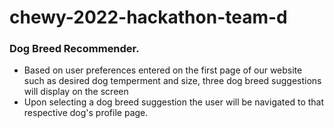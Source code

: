 # chewy-2022-hackathon-team-d

### Dog Breed Recommender.
* Based on user preferences entered on the first page of our website such as desired dog temperment and size, three dog breed suggestions will display on the screen 
* Upon selecting a dog breed suggestion the user will be navigated to that respective dog's profile page.
